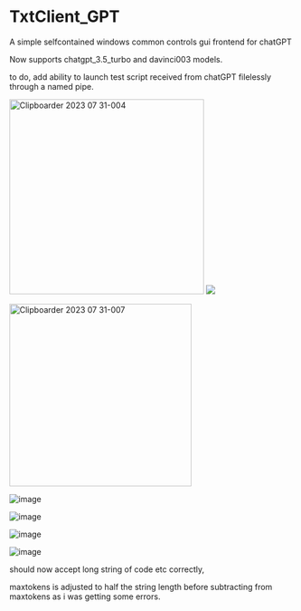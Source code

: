 # TxtClient_GPT
A simple selfcontained windows common controls gui frontend for chatGPT

Now supports chatgpt_3.5_turbo and davinci003 models.

to do, add ability to launch test script received from chatGPT filelessly through a named pipe.

<img width="344" alt="Clipboarder 2023 07 31-004" src="https://github.com/wolfman616/TxtClient_GPT/assets/62726599/860bc1b5-8dc1-4b12-befc-6a986a09682c"> <img src="https://i.imgur.com/n6BMwLa.gif">

<img width="322" alt="Clipboarder 2023 07 31-007" src="https://github.com/wolfman616/TxtClient_GPT/assets/62726599/ac0b948d-0ab4-4473-81c0-81d0c2dcdb5e">

![image](https://github.com/wolfman616/TxtClient_GPT/assets/62726599/6f1543f7-b9f4-4aaa-a483-f9293d53f986)

![image](https://github.com/wolfman616/TxtClient_GPT/assets/62726599/94f353c7-7a87-44dc-ba31-c5c40c9ddcbc)

![image](https://github.com/wolfman616/TxtClient_GPT/assets/62726599/49460a66-2958-4ae7-b59c-41a7487daad0)

![image](https://github.com/wolfman616/TxtClient_GPT/assets/62726599/f3c6dfd7-d886-4906-8ef6-fd5a7668f8fe)

should now accept long string of code etc correctly,

maxtokens is adjusted to half the string length before subtracting from maxtokens as i was getting some errors.
